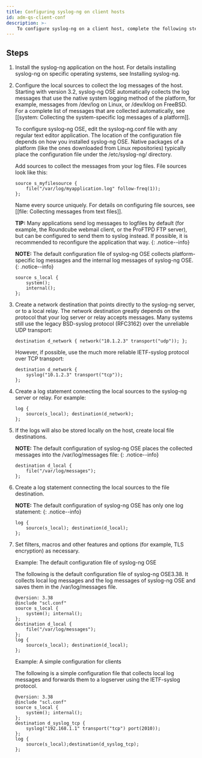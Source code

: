 ```yaml
---
title: Configuring syslog-ng on client hosts
id: adm-qs-client-conf
description: >-
    To configure syslog-ng on a client host, complete the following steps.
---
```


## Steps

1. Install the syslog-ng application on the host. For details
    installing syslog-ng on specific operating systems, see
    Installing syslog-ng.
2. Configure the local sources to collect the log messages of the host.
    Starting with version 3.2, syslog-ng OSE automatically collects the
    log messages that use the native system logging method of the
    platform, for example, messages from /dev/log on Linux, or /dev/klog
    on FreeBSD. For a complete list of messages that are collected
    automatically, see [[system: Collecting the system-specific log messages of a platform]].

    To configure syslog-ng OSE, edit the syslog-ng.conf file with any
    regular text editor application. The location of the configuration
    file depends on how you installed syslog-ng OSE. Native packages of
    a platform (like the ones downloaded from Linux repositories)
    typically place the configuration file under the /etc/syslog-ng/
    directory.

    Add sources to collect the messages from your log files. File
    sources look like this:

    ```config
    source s_myfilesource {
        file("/var/log/myapplication.log" follow-freq(1));
    };
    ```

    Name every source uniquely. For details on configuring file sources,
    see [[file: Collecting messages from text files]].

    **TIP:** Many applications send log messages to logfiles by default (for
    example, the Roundcube webmail client, or the ProFTPD FTP server),
    but can be configured to send them to syslog instead. If possible,
    it is recommended to reconfigure the application that way.
    {: .notice--info}

    **NOTE:** The default configuration file of syslog-ng OSE collects
    platform-specific log messages and the internal log messages of
    syslog-ng OSE.
    {: .notice--info}

    ```config
    source s_local {
        system();
        internal();
    };
    ```

3. Create a network destination that points directly to the syslog-ng
    server, or to a local relay. The network destination greatly depends
    on the protocol that your log server or relay accepts messages. Many
    systems still use the legacy BSD-syslog protocol (RFC3162) over the
    unreliable UDP transport:

    ```config
    destination d_network { network("10.1.2.3" transport("udp")); };
    ```

    However, if possible, use the much more reliable IETF-syslog
    protocol over TCP transport:

    ```config
    destination d_network {
        syslog("10.1.2.3" transport("tcp"));
    };
    ```

4. Create a log statement connecting the local sources to the syslog-ng
    server or relay. For example:

    ```config
    log {
        source(s_local); destination(d_network);
    };
    ```

5. If the logs will also be stored locally on the host, create local
    file destinations.

    **NOTE:** The default configuration of syslog-ng OSE places the
    collected messages into the /var/log/messages file:
    {: .notice--info}

    ```config
    destination d_local {
        file("/var/log/messages");
    };
    ```

6. Create a log statement connecting the local sources to the file
    destination.

    **NOTE:** The default configuration of syslog-ng OSE has only one log
    statement:
    {: .notice--info}

    ```config
    log {
        source(s_local); destination(d_local);
    };
    ```

7. Set filters, macros and other features and options (for example, TLS
    encryption) as necessary.

    Example: The default configuration file of syslog-ng OSE

    The following is the default configuration file of syslog-ng
    OSE3.38. It collects local log messages and the log messages of
    syslog-ng OSE and saves them in the /var/log/messages file.

    ```config
    @version: 3.38
    @include "scl.conf"
    source s_local {
        system(); internal();
    };
    destination d_local {
        file("/var/log/messages");
    };
    log {
        source(s_local); destination(d_local);
    };
    ```

    Example: A simple configuration for clients

    The following is a simple configuration file that collects local log
    messages and forwards them to a logserver using the IETF-syslog
    protocol.

    ```config
    @version: 3.38
    @include "scl.conf"
    source s_local {
        system(); internal();
    };
    destination d_syslog_tcp {
        syslog("192.168.1.1" transport("tcp") port(2010));
    };
    log {
        source(s_local);destination(d_syslog_tcp);
    };
    ```
